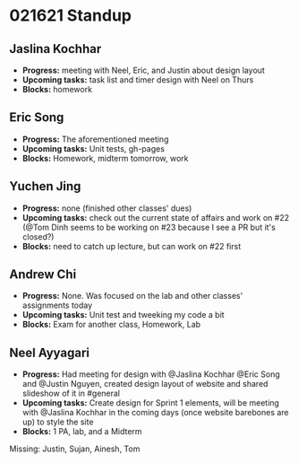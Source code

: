 # 021621 Standup

## Jaslina Kochhar
- **Progress:** meeting with Neel, Eric, and Justin about design layout
- **Upcoming tasks:** task list and timer design with Neel on Thurs
- **Blocks:** homework

## Eric Song
- **Progress:** The aforementioned meeting
- **Upcoming tasks:** Unit tests, gh-pages
- **Blocks:** Homework, midterm tomorrow, work

## Yuchen Jing
- **Progress:** none (finished other classes' dues)
- **Upcoming tasks:** check out the current state of affairs and work on #22 (@Tom Dinh seems to be working on #23 because I see a PR but it's closed?)
- **Blocks:** need to catch up lecture, but can work on #22 first


## Andrew Chi
- **Progress:** None. Was focused on the lab and other classes' assignments today
- **Upcoming tasks:** Unit test and tweeking my code a bit
- **Blocks:** Exam for another class, Homework, Lab

## Neel Ayyagari
- **Progress:** Had meeting for design with @Jaslina Kochhar @Eric Song and @Justin Nguyen, created design layout of website and shared slideshow of it in #general
- **Upcoming tasks:** Create design for Sprint 1 elements, will be meeting with @Jaslina Kochhar in the coming days (once website barebones are up) to style the site
- **Blocks:** 1 PA, lab, and a Midterm

Missing: Justin, Sujan, Ainesh, Tom
